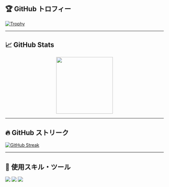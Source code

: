 ## 🏆 GitHub トロフィー

[![Trophy](https://github-profile-trophy.vercel.app/?username=Yugo0716&theme=flat&column=4&margin-w=10&margin-h=15)](https://github.com/ryo-ma/github-profile-trophy)

---

## 📈 GitHub Stats

<div align="center">
  <img src="https:/github-readme-stats-18jo.vercel.app/api?username=Yugo0716>
    ![github-readme-stats](https:/github-readme-stats-18jo.vercel.app/api/?username=Yugo0716)
  <img src="github-readme-stats-18jo.vercel.app/api/top-langs/?username=Yugo0716&layout=compact&count_private=true&theme=default" height="180px"/>
</div>

---

## 🔥 GitHub ストリーク

[![GitHub Streak](https://github-readme-streak-stats.herokuapp.com?user=Yugo0716&theme=default)](https://git.io/streak-stats)

---

## 🧠 使用スキル・ツール

<p>
<!-- 💻 言語 -->
<img src="https://skillicons.dev/icons?i=c,cpp,cs,py,js,ts,html,css,r" />

<!-- 🛠️ ツール / ライブラリ / フレームワーク -->
<img src="https://skillicons.dev/icons?i=unity,react,nextjs,nodejs,tailwind,opencv,latex,git,visualstudio,vscode,powershell,azure" />

<!-- 🔧 その他 -->
<img src="https://skillicons.dev/icons?i=linux,ubuntu,raspberrypi,notion,discord,github,vercel" />


</p>
